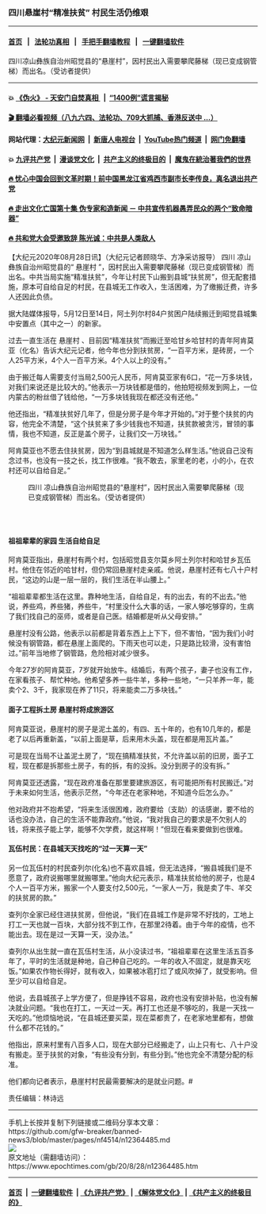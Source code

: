 ### 四川悬崖村“精准扶贫” 村民生活仍维艰
------------------------

#### [首页](https://github.com/gfw-breaker/banned-news3/blob/master/README.md) &nbsp;&nbsp;|&nbsp;&nbsp; [法轮功真相](https://github.com/begood0513/basic/blob/master/README.md)  &nbsp;&nbsp;|&nbsp;&nbsp; [手把手翻墙教程](https://github.com/gfw-breaker/guides/wiki)  &nbsp;&nbsp;|&nbsp;&nbsp; [一键翻墙软件](https://github.com/gfw-breaker/nogfw/blob/master/README.md)  



<div><img alt="" class="attachment-djy_600_400 size-djy_600_400 wp-post-image" src="https://i.epochtimes.com/assets/uploads/2020/08/IMG_3323-600x400.jpg"/>
<div class="caption">
 四川凉山彝族自治州昭觉县的“悬崖村”，因村民出入需要攀爬藤梯（现已变成钢管梯）而出名。（受访者提供）
</div></div><hr/>

#### 💥 [《伪火》 - 天安门自焚真相 ](http://141.164.51.119:10000/videos/blog/weihuo.html)&nbsp; |&nbsp; [“1400例”谎言揭秘  ](http://141.164.51.119:10000/videos/blog/jiexi1400.html)

#### [ 🎬  翻墙必看视频（八九六四、法轮功、709大抓捕、香港反送中 ...）](https://github.com/gfw-breaker/links/blob/master/banned.md)

#### 网站代理：[大纪元新闻网](http://167.172.10.89:10080/gb/) &nbsp;|&nbsp; [新唐人电视台](http://167.172.10.89:8808/gb/)  &nbsp;|&nbsp; [YouTube热门频道](http://158.247.203.241/youtube.html) &nbsp;|&nbsp; [网门免翻墙](http://158.247.203.241:11000/show.aspx?name=ogHome)

#### 💥 [九评共产党](http://141.164.51.119:10000/videos/res/jiuping/)&nbsp; |&nbsp; [漫谈党文化](http://141.164.51.119:10000/videos/res/mtdwh/)&nbsp; |&nbsp; [共产主义的终极目的](http://141.164.51.119:10000/videos/res/zjmd/)&nbsp; |&nbsp; [魔鬼在統治著我們的世界](http://141.164.51.119:10000/videos/res/TheSpecter/)  

#### [ 🔥  忧心中国会回到文革时期！前中国黑龙江省鸡西市副市长李传良，真名退出共产党](http://141.164.51.119:10000/videos/news/quit01.html)

#### [ 🔥  走出文化亡国第十集 伪专家和造新闻 － 中共宣传机器愚弄民众的两个“致命暗器”](http://141.164.51.119:10000/videos/news/../res/zcwhwg/index.html)

#### [ 🔥  共和党大会受邀致辞 陈光诚：中共是人类敌人](http://141.164.51.119:10000/videos/news/cgc.html)

<div><p>
 【大纪元2020年08月28日讯】（大纪元记者顾晓华、方净采访报导）
 <ok href="https://www.epochtimes.com/gb/tag/%E5%9B%9B%E5%B7%9D.html">
  四川
 </ok>
 凉山彝族自治州昭觉县的“
 <ok href="https://www.epochtimes.com/gb/tag/%E6%82%AC%E5%B4%96%E6%9D%91.html">
  悬崖村
 </ok>
 ”，因村民出入需要攀爬藤梯（现已变成钢管梯）而出名。中共当局实施“精准扶贫”，今年让村民下山搬到县城“扶贫房”，但无配套措施，原本可自给自足的村民，在县城无工作收入，生活困难，为了缴搬迁费，许多人还因此负债。
</p>
<p>
 据大陆媒体报导，5月12日至14日，阿土列尔村84户贫困户陆续搬迁到昭觉县城集中安置点（其中之一）的新家。
</p>
<p>
 过去一直生活在
 <ok href="https://www.epochtimes.com/gb/tag/%E6%82%AC%E5%B4%96%E6%9D%91.html">
  悬崖村
 </ok>
 、目前因“精准扶贫”而搬迁至哈甘乡哈甘村的青年阿肯莫亚（化名）告诉大纪元记者，他今年也分到扶贫房，“一百平方米，是砖房，一个人25平方米，4个人一百平方米。4个人以上的没有。”
</p>
<p>
 由于搬迁每人需要支付当局2,500元人民币，阿肯莫亚家有6口，“花一万多块钱，对我们来说还是比较大的。”他表示一万块钱都是借的，他拍短视频发到网上，一位内蒙古的粉丝借了钱给他，“一万多块钱我现在都还没有还他。”
</p>
<p>
 他还指出，“精准扶贫好几年了，但是分房子是今年才开始的。”对于整个扶贫的内容，他完全不清楚，“这个扶贫来了多少钱我也不知道，扶贫款被贪污，冒领的事情，我也不知道，反正是盖个房子，让我们交一万块钱。”
</p>
<p>
 阿肯莫亚也不愿去住扶贫房，因为“到县城就是不知道怎么样生活。”他说自己没有念过书，也没有一技之长，找工作很难。“我不敢去，家里老的老，小的小，在农村还可以自给自足。”
</p>
<figure class="wp-caption aligncenter" id="attachment_12364541" style="width: 450px">
 <ok href="https://i.epochtimes.com/assets/uploads/2020/08/IMG_3322.jpg">
  <img alt="" class="size-medium wp-image-12364541" src="https://i.epochtimes.com/assets/uploads/2020/08/IMG_3322-450x513.jpg"/>
 </ok>
 <br/><figcaption class="wp-caption-text">
  <ok href="https://www.epochtimes.com/gb/tag/%E5%9B%9B%E5%B7%9D.html">
   四川
  </ok>
  凉山彝族自治州昭觉县的“悬崖村”，因村民出入需要攀爬藤梯（现已变成钢管梯）而出名。（受访者提供）
 </figcaption><br/>
</figure><br/>
<h4>
 祖祖辈辈的家园 生活自给自足
</h4>
<p>
 阿肯莫亚指出，悬崖村有两个村，包括昭觉县支尔莫乡阿土列尔村和哈甘乡瓦伍村。他住在邻近的哈甘村，但仍常回悬崖村走亲戚。他说，悬崖村还有七八十户村民，“这边的山是一层一层的，我们生活在半山腰上。”
</p>
<p>
 “祖祖辈辈都生活在这里。靠种地生活，自给自足，有的出去，有的不出去。”他说，养些鸡，养些猪，养些牛，“村里没什么大事的话，一家人够吃够穿的，生病了我们找自己的巫师，或者是自己医。结婚都是听从父母安排。”
</p>
<p>
 悬崖村没有公路，他表示以前都是背着东西上上下下，但不害怕，“因为我们小时候没有钢管路，都在悬崖上面爬的。下雨天也可以走，只是路比较滑，没有害怕过。”前年当地修了钢管路，危险相对减少很多。
</p>
<p>
 今年27岁的阿肯莫亚，7岁就开始放牛。结婚后，有两个孩子，妻子也没有工作，在家看孩子、帮忙种地。他希望多养一些牛羊，多种一些地，“一只羊养一年，能卖个2、3千，我家现在养了11只，将来能卖二万多块钱。”
</p>
<h4>
 面子工程拆土房 悬崖村将成旅游区
</h4>
<p>
 阿肯莫亚说，悬崖村的房子是泥土盖的，有四、五十年的，也有10几年的，都是老了以后再重新盖，“以前上面是草，后来用木头盖，现在都是用瓦片盖。”
</p>
<p>
 可是现在当局不让盖泥土房了，“现在搞精准扶贫，不允许盖以前的旧房，面子工程，现在都是拆那些土房子，有的拆，有的没拆。没分到房子的没有拆。”
</p>
<p>
 阿肯莫亚还透露，“现在政府准备在那里要建旅游区，有可能把所有村民搬迁。”对于未来如何生活，他表示茫然，“今年还在老家种地，不知道今后怎么办。”
</p>
<p>
 他对政府并不抱希望，“将来生活很困难，政府要给（支助）的话感谢，要不给的话也没办法，自己的生活不能靠政府。”他说，“我对我自己的要求是不欠别人的钱，将来孩子能上学，能够不欠学费，就这样啊！”但现在看来要做到也很难。
</p>
<h4>
 瓦伍村民：在县城天天找吃的“过一天算一天”
</h4>
<p>
 另一位瓦伍村的村民查列尔(化名)也不喜欢县城，但无法选择，“搬县城我们是不愿意了，政府说搬哪里就搬哪里。”他向大纪元表示，精准扶贫给他的房子，也是4个人一百平方米，搬家一个人要支付2,500元，“一家人一万，我是卖了牛、羊交的扶贫房的款。”
</p>
<p>
 查列尔全家已经住进扶贫房，但他说，“我们在县城工作是非常不好找的，工地上打工一天也就一百块，大部分找不到工作，在那里2待着。由于今年的疫情，也不能出去。现在是过一天算一天，没办法。”
</p>
<p>
 查列尔从出生就一直在瓦伍村生活，从小没读过书，“祖祖辈辈在这里生活五百多年了，平时的生活就是种地，自己种自己吃的。一年的收入不固定，就是靠天吃饭。”如果农作物长得好，就有收入，如果被冰雹打烂了或风吹掉了，就受影响。但至少可以自给自足。
</p>
<p>
 他说，去县城孩子上学方便了，但是挣钱不容易，政府也没有安排补贴，也没有解决就业问题。“我也在打工，一天过一天。再打工也还是不够吃的，我是一天找一天吃的。”他烦恼地说，“在县城还要买菜，现在菜都贵了，在老家地里都有，想做什么都不花钱的。”
</p>
<p>
 他指出，原来村里有八百多人口，现在大部分已经搬走了，山上只有七、八十户没有搬走。至于扶贫的对象，“有些没有分到，有些分到。”他也完全不清楚分配的标准。
</p>
<p>
 他们都向记者表示，悬崖村村民最需要解决的是就业问题。#
</p>
<p>
 责任编辑：林诗远
</p>
</div>
<hr/>
手机上长按并复制下列链接或二维码分享本文章：<br/>
https://github.com/gfw-breaker/banned-news3/blob/master/pages/nf4514/n12364485.md <br/>
<a href='https://github.com/gfw-breaker/banned-news3/blob/master/pages/nf4514/n12364485.md'><img src='https://github.com/gfw-breaker/banned-news3/blob/master/pages/nf4514/n12364485.md.png'/></a> <br/>
原文地址（需翻墙访问）：https://www.epochtimes.com/gb/20/8/28/n12364485.htm


------------------------
#### [首页](https://github.com/gfw-breaker/banned-news3/blob/master/README.md) &nbsp;|&nbsp; [一键翻墙软件](https://github.com/gfw-breaker/nogfw/blob/master/README.md) &nbsp;| [《九评共产党》](https://github.com/gfw-breaker/9ping.md/blob/master/README.md#九评之一评共产党是什么) | [《解体党文化》](https://github.com/gfw-breaker/jtdwh.md/blob/master/README.md) | [《共产主义的终极目的》](https://github.com/gfw-breaker/gczydzjmd.md/blob/master/README.md)


<img src='http://gfw-breaker.win/banned-news3/pages/nf4514/n12364485.md' width='0px' height='0px'/>